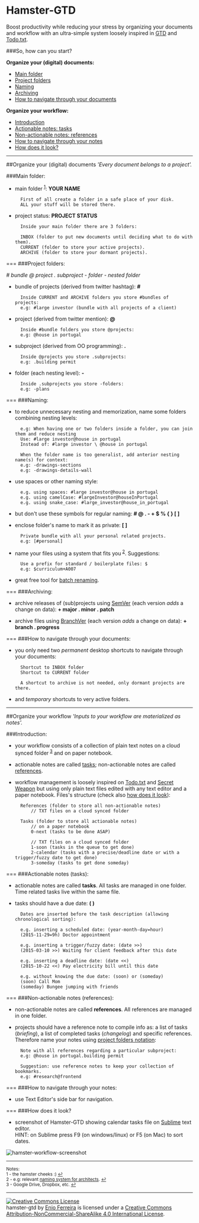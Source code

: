 Hamster-GTD
===========

Boost productivity while reducing your stress by organizing your documents and workflow with an ultra-simple system loosely inspired in [GTD](http://en.wikipedia.org/wiki/Getting_Things_Done) and [Todo.txt](https://github.com/ginatrapani/todo.txt-cli/wiki/The-Todo.txt-Format).



###So, how can you start?

**Organize your (digital) documents:**

- [Main folder](#main-folder)
- [Project folders](#project-folders)
- [Naming](#naming)
- [Archiving](#archiving)
- [How to navigate through your documents](#how-to-navigate-through-your-documents)

**Organize your workflow:**

- [Introduction](#introduction)
- [Actionable notes: tasks](#actionable-notes-tasks)
- [Non-actionable notes: references](#non-actionable-notes-references)
- [How to navigate through your notes](#how-to-navigate-through-your-notes)
- [How does it look?](#how-does-it-look)



---
##Organize your (digital) documents
*'Every document belongs to a project'.*



###Main folder:

- main folder<sup id="refnote1"> [1](#footnote1)</sup>: **YOUR NAME**

        First of all create a folder in a safe place of your disk.
        ALL your stuff will be stored there.

- project status: **PROJECT STATUS**

        Inside your main folder there are 3 folders:

        INBOX (folder to put new documents until deciding what to do with them).
        CURRENT (folder to store your active projects).
        ARCHIVE (folder to store your dormant projects).



===
###Project folders:

*# bundle @ project . subproject - folder - nested folder*

- bundle of projects (derived from twitter hashtag): **#**

        Inside CURRENT and ARCHIVE folders you store #bundles of projects:
        e.g: #large investor (bundle with all projects of a client)

- project (derived from twitter mention): **@**

    	Inside #bundle folders you store @projects:
        e.g: @house in portugal    

- subproject (derived from OO programming): **.**

    	Inside @projects you store .subprojects:
        e.g: .building permit

- folder (each nesting level): **-**

    	Inside .subprojects you store -folders:
        e.g: -plans



===
###Naming:

- to reduce unnecessary nesting and memorization, name some folders combining nesting levels:

        e.g: When having one or two folders inside a folder, you can join them and reduce nesting
        Use: #large investor@house in portugal
        Instead of: #large investor \ @house in portugal

        When the folder name is too generalist, add anterior nesting name(s) for context:
        e.g: -drawings-sections
        e.g: -drawings-details-wall

- use spaces or other naming style:

        e.g. using spaces: #large investor@house in portugal
        e.g. using camelCase: #largeInvestor@houseInPortugal
        e.g. using snake_case: #large_investor@house_in_portugal


- but don't use these symbols for regular naming: **# @ . - + $ % { } [ ]**

- enclose folder's name to mark it as private: **[ ]**

		Private bundle with all your personal related projects.
        e.g: [#personal]

- name your files using a system that fits you<sup id="refnote2"> [2](#footnote2)</sup>. Suggestions:

		Use a prefix for standard / boilerplate files: $
        e.g: $curriculum+A007

- great free tool for [batch renaming](http://www.bulkrenameutility.co.uk/Screenshots.php).



===
###Archiving:

- archive releases of (sub)projects using [SemVer](http://www.semver.org/) (each version *adds* a change on data): **+ major . minor . patch**

- archive files using [BranchVer](https://github.com/galfarragem/branchVer) (each version *adds* a change on data): **+ branch . progress**



===
###How to navigate through your documents:

- you only need two *permanent* desktop shortcuts to navigate through your documents: 

        Shortcut to INBOX folder
        Shortcut to CURRENT folder

        A shortcut to archive is not needed, only dormant projects are there.

- and *temporary* shortcuts to very active folders.



---
##Organize your workflow
*'Inputs to your workflow are materialized as notes'.*



###Introduction:

- your workflow consists of a collection of plain text notes on a cloud synced folder<sup id="refnote3"> [3](#footnote3)</sup> and on paper notebook.   

- actionable notes are called [tasks](#actionable-notes-tasks); non-actionable notes are called [references](#non-actionable-notes-references).

- workflow management is loosely inspired on [Todo.txt](https://github.com/ginatrapani/todo.txt-cli/wiki/The-Todo.txt-Format) and [Secret Weapon](http://www.thesecretweapon.org/media/Manifesto/The-Secret-Weapon-Manifesto.pdf) but using only plain text files edited with any text editor and a paper notebook. Files's structure (check also [how does it look](#how-does-it-look)):       

        References (folder to store all non-actionable notes)
        	// TXT files on a cloud synced folder

        Tasks (folder to store all actionable notes)
            // on a paper notebook
            0-next (tasks to be done ASAP)

            // TXT files on a cloud synced folder
            1-soon (tasks in the queue to get done)
            2-calendar (tasks with a precise/deadline date or with a trigger/fuzzy date to get done)
            3-someday (tasks to get done someday)



===
###Actionable notes (tasks):

- actionable notes are called **tasks**. All tasks are managed in one folder.<br>
Time related tasks live within the same file.

- tasks should have a due date: **( )**

        Dates are inserted before the task description (allowing chronological sorting):
        
        e.g. inserting a scheduled date: (year-month-day=hour)
        (2015-11-29=9h) Doctor appointment

        e.g. inserting a trigger/fuzzy date: (date >>)
        (2015-03-10 >>) Waiting for client feedback after this date

        e.g. inserting a deadline date: (date <<)
        (2015-10-22 <<) Pay electricity bill until this date

        e.g. without knowing the due date: (soon) or (someday)
        (soon) Call Mom
        (someday) Bungee jumping with friends



===
###Non-actionable notes (references):

- non-actionable notes are called **references**. All references are managed in one folder.

- projects should have a reference note to compile info as: a list of tasks (*briefing*), a list of completed tasks (*changelog*) and specific references. Therefore name your notes using [project folders notation](#project-folders):

        Note with all references regarding a particular subproject:
        e.g: @house in portugal.building permit

        Suggestion: use reference notes to keep your collection of bookmarks.
        e.g: #research@frontend



===
###How to navigate through your notes:

- use Text Editor's side bar for navigation.



===
###How does it look?

- screenshot of Hamster-GTD showing calendar tasks file on [Sublime](https://www.sublimetext.com/) text editor.<br>
HINT: on Sublime press F9 (on windows/linux) or F5 (on Mac) to sort dates.

![hamster-workflow-screenshot](https://github.com/galfarragem/hamster-gtd/blob/master/examples/hamster-workflow_screenshot%20example.PNG)



---
<sup>Notes:</sup><br>
<sup><a name="footnote1">1</a> - the hamster cheeks :) [↩](#refnote1)</sup><br>
<sup><a name="footnote2">2</a> - e.g: relevant [naming system for architects](https://github.com/galfarragem/gerbil-project). [↩](#refnote2)</sup><br>
<sup><a name="footnote3">3</a> - Google Drive, Dropbox, etc. [↩](#refnote3)</sup>



---
<a rel="license" href="http://creativecommons.org/licenses/by-nc-sa/4.0/"><img alt="Creative Commons License" style="border-width:0" src="https://i.creativecommons.org/l/by-nc-sa/4.0/88x31.png" /></a><br /><span xmlns:dct="http://purl.org/dc/terms/" property="dct:title">hamster-gtd</span> by <a xmlns:cc="http://creativecommons.org/ns#" href="http://enioferreira.com/" property="cc:attributionName" rel="cc:attributionURL">Enio Ferreira</a> is licensed under a <a rel="license" href="http://creativecommons.org/licenses/by-nc-sa/4.0/">Creative Commons Attribution-NonCommercial-ShareAlike 4.0 International License</a>.
